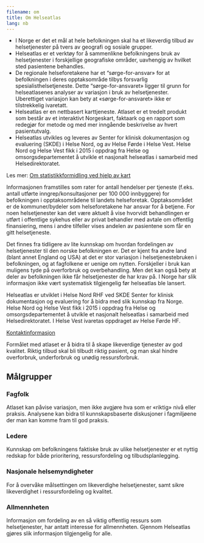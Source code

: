 ```yaml
---
filename: om
title: Om Helseatlas
lang: nb
---
```


- I Norge er det et mål at hele befolkningen skal ha et likeverdig tilbud av helsetjenester på tvers av geografi og sosiale grupper.
- Helseatlas er et verktøy for å sammenlikne befolkningens bruk av helsetjenester i forskjellige geografiske områder, uavhengig av hvilket sted pasientene behandles.
- De regionale helseforetakene har et “sørge-for-ansvar» for at befolkningen i deres opptaksområde tilbys forsvarlig spesialisthelsetjeneste. Dette “sørge-for-ansvaret» ligger til grunn for helseatlasenes analyser av variasjon i bruk av helsetjenester. Uberettiget variasjon kan bety at «sørge-for-ansvaret» ikke er tilstrekkelig ivaretatt.
- Helseatlas er en nettbasert karttjeneste. Atlaset er et tredelt produkt som består av et interaktivt Norgeskart, faktaark og en rapport som redegjør for metode og med mer inngående beskrivelse av hvert pasientutvalg.
- Helseatlas utvikles og leveres av Senter for klinisk dokumentasjon og evaluering (SKDE) i Helse Nord, og av Helse Førde i Helse Vest. Helse Nord og Helse Vest fikk i 2015 i oppdrag fra Helse og omsorgsdepartementet å utvikle et nasjonalt helseatlas i samarbeid med Helsedirektoratet.

Les mer: [Om statistikkformidling ved hjelp av kart](/helseatlas/statisk/kart)

Informasjonen framstilles som rater for antall hendelser per tjeneste (f.eks. antall utførte inngrep/konsultasjoner per 100 000 innbyggere) for befolkningen i opptaksområdene til landets helseforetak. Opptaksområdet er de kommuner/bydeler som helseforetakene har ansvar for å betjene. For noen helsetjenester kan det være aktuelt å vise hvorvidt behandlingen er utført i offentlige sykehus eller av privat behandler med avtale om offentlig finansiering, mens i andre tilfeller vises andelen av pasientene som får en gitt helsetjeneste.

Det finnes fra tidligere av lite kunnskap om hvordan fordelingen av helsetjenester til den norske befolkningen er. Det er kjent fra andre land (blant annet England og USA) at det er stor variasjon i helsetjenestebruken i befolkningen, og at fagfolkene er uenige om nytten. Forskjeller i bruk kan muligens tyde på overforbruk og overbehandling. Men det kan også bety at deler av befolkningen ikke får helsetjenester de har krav på. I Norge har slik informasjon ikke vært systematisk tilgjengelig før helseatlas ble lansert.

Helseatlas er utviklet i Helse Nord RHF ved SKDE Senter for klinisk dokumentasjon og evaluering for å bidra med slik kunnskap fra Norge. Helse Nord og Helse Vest fikk i 2015 i oppdrag fra Helse og omsorgsdepartementet å utvikle et nasjonalt helseatlas i samarbeid med Helsedirektoratet. I Helse Vest ivaretas oppdraget av Helse Førde HF.

[Kontaktinformasjon](/helseatlas/statisk/kontakt)

Formålet med atlaset er å bidra til å skape likeverdige tjenester av god kvalitet. Riktig tilbud skal bli tilbudt riktig pasient, og man skal hindre overforbruk, underforbruk og unødig ressursforbruk.

## Målgrupper

### Fagfolk

Atlaset kan påvise variasjon, men ikke avgjøre hva som er «riktig» nivå eller praksis. Analysene kan bidra til kunnskapsbaserte diskusjoner i fagmiljøene der man kan komme fram til god praksis.

### Ledere

Kunnskap om befolkningens faktiske bruk av ulike helsetjenester er et nyttig redskap for både prioritering, ressursfordeling og tilbudsplanlegging.

### Nasjonale helsemyndigheter

For å overvåke målsettingen om likeverdighe helsetjenester, samt sikre likeverdighet i ressursfordeling og kvalitet.

### Allmennheten

Informasjon om fordeling av en så viktig offentlig ressurs som helsetjenester, har antatt interesse for allmennheten. Gjennom Helseatlas gjøres slik informasjon tilgjengelig for alle.
